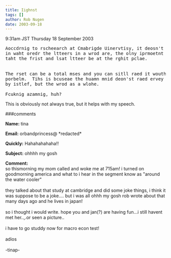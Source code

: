 ```yaml
---
title: Iighnst
tags: []
author: Rob Nugen
date: 2003-09-18
---
```


<p class=date>9:31am JST Thursday 18 September 2003</p>

<pre>
Aoccdrnig to rscheearch at Cmabrigde Uinervtisy, it deosn't mttaer
in waht oredr the ltteers in a wrod are, the olny iprmoetnt tihng is
taht the frist and lsat ltteer be at the rghit pclae.


The rset can be a total mses and you can sitll raed it wouthit a
porbelm.  Tihs is bcuseae the huamn mnid deon'st raed ervey lteter
by istlef, but the wrod as a wlohe.

Fcuknig azamnig, huh?
</pre>

<p>This is obviously not always true, but it helps with my speech.</p>

###comments

<p><b>Name:</b> tina

<p><b>Email:</b> orbandprincess@ *redacted*

<p><b>Quickly:</b> Hahahahahaha!!

<p><b>Subject:</b> ohhhh my gosh

<p><b>Comment:</b>
<br>so thismorning my mom called and woke me at 715am!  i turned on goodmorning america and what to i hear in the segment know as "around the water cooler"<br>
<br>
they talked about that study at cambridge and did some joke things, i think it was suppose to be a joke.... but i was all ohhh my gosh rob wrote about that many days ago and he lives in japan!<br>
<br>
so i thought i would write.  hope you and jan(?) are having fun...i still havent met her..,.or seen a picture..<br>
<br>
i have to go studdy now for macro econ test!<br>
<br>
adios<br>
<br>
-tinap-

